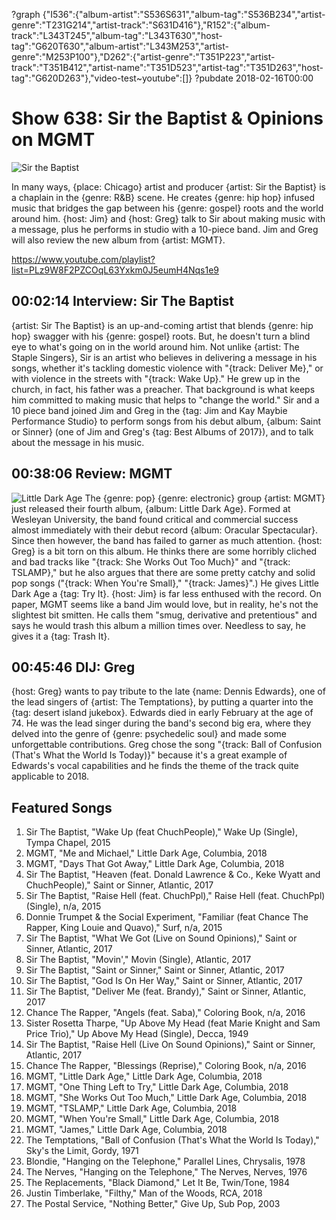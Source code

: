 ?graph {"I536":{"album-artist":"S536S631","album-tag":"S536B234","artist-genre":"T231G214","artist-track":"S631D416"},"R152":{"album-track":"L343T245","album-tag":"L343T630","host-tag":"G620T630","album-artist":"L343M253","artist-genre":"M253P100"},"D262":{"artist-genre":"T351P223","artist-track":"T351B412","artist-name":"T351D523","artist-tag":"T351D263","host-tag":"G620D263"},"video-test~youtube":[]}
?pubdate 2018-02-16T00:00

# Show 638: Sir the Baptist & Opinions on MGMT 
![Sir the Baptist](//static.soundopinions.org/images/2018/sir_the.jpg)

In many ways, {place: Chicago} artist and producer {artist: Sir the Baptist} is a chaplain in the {genre: R&B} scene. He creates {genre: hip hop} infused music that bridges the gap between his {genre: gospel} roots and the world around him. {host: Jim} and {host: Greg} talk to Sir about making music with a message, plus he performs in studio with a 10-piece band. Jim and Greg will also review the new album from {artist: MGMT}.

https://www.youtube.com/playlist?list=PLz9W8F2PZCOqL63Yxkm0J5eumH4Nqs1e9

## 00:02:14 Interview: Sir The Baptist
{artist: Sir The Baptist} is an up-and-coming artist that blends {genre: hip hop} swagger with his {genre: gospel} roots. But, he doesn't turn a blind eye to what's going on in the world around him. Not unlike {artist: The Staple Singers}, Sir is an artist who believes in delivering a message in his songs, whether it's tackling domestic violence with "{track: Deliver Me}," or with violence in the streets with "{track: Wake Up}." He grew up in the church, in fact, his father was a preacher. That background is what keeps him committed to making music that helps to "change the world."  Sir and a 10 piece band joined Jim and Greg in the {tag: Jim and Kay Maybie Performance Studio} to perform songs from his debut album, {album: Saint or Sinner} (one of Jim and Greg's {tag: Best Albums of 2017}), and to talk about the message in his music.

## 00:38:06 Review: MGMT
![Little Dark Age](http://is4.mzstatic.com/image/thumb/Music62/v4/55/fa/4a/55fa4a7f-a932-d685-7755-5b1de8013ee8/source/600x600bb.jpg "251553551/1334814526")
The {genre: pop} {genre: electronic} group {artist: MGMT} just released their fourth album, {album: Little Dark Age}. Formed at Wesleyan University, the band found critical and commercial success almost immediately with their debut record {album: Oracular Spectacular}. Since then however, the band has failed to garner as much attention. {host: Greg} is a bit torn on this album. He thinks there are some horribly cliched and bad tracks like "{track: She Works Out Too Much}" and "{track: TSLAMP}," but he also argues that there are some pretty catchy and solid pop songs ("{track: When You're Small}," "{track: James}".) He gives Little Dark Age a {tag: Try It}. {host: Jim} is far less enthused with the record. On paper, MGMT seems like a band Jim would love, but in reality, he's not the slightest bit smitten. He calls them "smug, derivative and pretentious" and says he would trash this album a million times over. Needless to say, he gives it a {tag: Trash It}.


## 00:45:46 DIJ: Greg
{host: Greg} wants to pay tribute to the late {name: Dennis Edwards}, one of the lead singers of {artist: The Temptations}, by putting a quarter into the {tag: desert island jukebox}. Edwards died in early February at the age of 74. He was the lead singer during the band's second big era, where they delved into the genre of {genre: psychedelic soul} and made some unforgettable contributions. Greg chose the song "{track: Ball of Confusion (That's What the World Is Today)}" because it's a great example of Edwards's vocal capabilities and he finds the theme of the track quite applicable to 2018.


## Featured Songs
1. Sir The Baptist, "Wake Up (feat ChuchPeople)," Wake Up (Single), Tympa Chapel, 2015
1. MGMT, "Me and Michael," Little Dark Age, Columbia, 2018
1. MGMT, "Days That Got Away," Little Dark Age, Columbia, 2018
1. Sir The Baptist, "Heaven (feat. Donald Lawrence & Co., Keke Wyatt and ChuchPeople)," Saint or Sinner, Atlantic, 2017
1. Sir The Baptist, "Raise Hell (feat. ChuchPpl)," Raise Hell (feat. ChuchPpl) (Single), n/a, 2015
1. Donnie Trumpet & the Social Experiment, "Familiar (feat Chance The Rapper, King Louie and Quavo)," Surf, n/a, 2015
1. Sir The Baptist, "What We Got (Live on Sound Opinions)," Saint or Sinner, Atlantic, 2017
1. Sir The Baptist, "Movin'," Movin (Single), Atlantic, 2017
1. Sir The Baptist, "Saint or Sinner," Saint or Sinner, Atlantic, 2017
1. Sir The Baptist, "God Is On Her Way," Saint or Sinner, Atlantic, 2017
1. Sir The Baptist, "Deliver Me (feat. Brandy)," Saint or Sinner, Atlantic, 2017
1. Chance The Rapper, "Angels (feat. Saba)," Coloring Book, n/a, 2016
1. Sister Rosetta Tharpe, "Up Above My Head (feat Marie Knight and Sam Price Trio)," Up Above My Head (Single), Decca, 1949
1. Sir The Baptist, "Raise Hell (Live On Sound Opinions)," Saint or Sinner, Atlantic, 2017
1. Chance The Rapper, "Blessings (Reprise)," Coloring Book, n/a, 2016
1. MGMT, "Little Dark Age," Little Dark Age, Columbia, 2018
1. MGMT, "One Thing Left to Try," Little Dark Age, Columbia, 2018
1. MGMT, "She Works Out Too Much," Little Dark Age, Columbia, 2018
1. MGMT, "TSLAMP," Little Dark Age, Columbia, 2018
1. MGMT, "When You're Small," Little Dark Age, Columbia, 2018
1. MGMT, "James," Little Dark Age, Columbia, 2018
1. The Temptations, "Ball of Confusion (That's What the World Is Today)," Sky's the Limit, Gordy, 1971
1. Blondie, "Hanging on the Telephone," Parallel Lines, Chrysalis, 1978
1. The Nerves, "Hanging on the Telephone," The Nerves, Nerves, 1976
1. The Replacements, "Black Diamond," Let It Be, Twin/Tone, 1984
1. Justin Timberlake, "Filthy," Man of the Woods, RCA, 2018
1. The Postal Service, "Nothing Better," Give Up, Sub Pop, 2003

